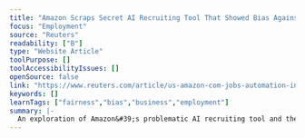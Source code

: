 ```yaml
---
title: "Amazon Scraps Secret AI Recruiting Tool That Showed Bias Against Women"
focus: "Employment"
source: "Reuters"
readability: ["B"]
type: "Website Article"
toolPurpose: []
toolAccessibilityIssues: []
openSource: false
link: "https://www.reuters.com/article/us-amazon-com-jobs-automation-insight/amazon-scraps-secret-ai-recruiting-tool-that-showed-bias-against-women-idUSKCN1MK08G"
keywords: []
learnTags: ["fairness","bias","business","employment"]
summary: |-
  An exploration of Amazon&#39;s problematic AI recruiting tool and the need to scrap the project.
---
```


